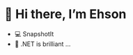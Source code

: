 # 👋 Hi there, I’m Ehson
- 💻 SnapshotIt
- 🌱 .NET is brilliant ...


<!---
AkhmedovEhson/AkhmedovEhson is a ✨ special ✨ repository because its `README.md` (this file) appears on your GitHub profile.
You can click the Preview link to take a look at your changes.
--->
